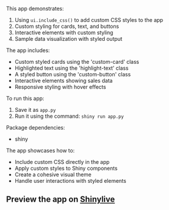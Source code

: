 This app demonstrates:

1. Using `ui.include_css()` to add custom CSS styles to the app
2. Custom styling for cards, text, and buttons
3. Interactive elements with custom styling
4. Sample data visualization with styled output

The app includes:
- Custom styled cards using the 'custom-card' class
- Highlighted text using the 'highlight-text' class
- A styled button using the 'custom-button' class
- Interactive elements showing sales data
- Responsive styling with hover effects

To run this app:
1. Save it as `app.py`
2. Run it using the command: `shiny run app.py`

Package dependencies:
- shiny

The app showcases how to:
- Include custom CSS directly in the app
- Apply custom styles to Shiny components
- Create a cohesive visual theme
- Handle user interactions with styled elements
## Preview the app on [Shinylive](https://shinylive.io/py/app/#h=0&code=NobwRAdghgtgpmAXAAjFADugdOgnmAGlQGMB7CAFzkqVQDMAnUmZAZwAsBLCXLOAD3QM4rVsk4x0pBhXER0AVwpEFnIsIgATOAwA6ERs2TooFdgBtOAI3GTpsgAqn2+-QGJkAZTiyTAczhkUnQKTnJWfVUcKACAfWCKVgAKUIpzOABeXTAAYU9PZAAROBhSZABBTGyiOk5zcygrdIyAFQYFOABKVwgPcs1NZDyChVZuP2Qo9jgoTViySmpZblYqWaC6OWJzBW150UjOLGnZ+fIqSiT9ZBvJo4oY1ixV3HSriFvP5GyfsGuvm5YYijCjMAC0xCgDEGIH+AM+VigxAA1n4mAotBDSOZpCg3HQAAx0AAcdDoAG44fCblZpNoGCgAEzofhsbGcQZuAAsADZiYyrFzKR9qbdadCdGCGLNOKMUABGAks4Wi24mAbjBUAVmVVOpMChfm4CqVrIJKvhAF8etTjpw-BZ7ewKGCqPxZLCRaqyDiGchuXyBUK9fC6OcwQB3OBOigoWnmTQW1VhyhgsYALzgCqwjJKSa+1ogIcBwNW4KsSlBH09qppSNR6MxPtx-t5-MF+epzb9Ea4VE78PF9JQEHIcAHAPVmk1yEVLOQjNNE6+Q8l0uncuQOv4y8+wIYrBbUm4VAYu9uFGlEDGoXIcfraNIGM0WN9yAJWAAzKxl4Xi8ggRBctKzvdhSAANx0ZAa1rREUUfZ9XxbNxPy1AB2RpE3-QtqV+H4vWQboICI9wvFgdB0mQTRTCgfRWHI9JYmoh5kAyaCqWyBwmE0BRiFkcpsm1AkCA4sAuNIHi+OQAAhQTkE-AlhNE8TJNkHI5MXJSCM47jeNkQo5K5LUCX0P9eiGYRTECABVABJZA4HSeBKDEUZxmQUtQRYYYPIaUQRH0CNODMO4gShTQkm2KBRFiLIwE88FIWhbJOkQKkpk-K4wE8KB0jEQpovYWlwpS9Kjm4RQKFiVhHLgPisqECS9Oqb5stqqSVOawhkEsVYknoyRGOYqAsGROBcGSToprKrAKqUWIkVvCBYgrCgqyyjhSAjarcoC7rsk8MCIzIvKWqimK4oSmAwVWqtSqLCAgpCqIkoi87WFi7IrohEqwFSqkAAENHpLBVCpbRNnovLYm4MMkn+gjPk4TZR2WeQlGeI6dry+G0sR+FhAoBQGA+bIcksFFkDMQJbvIKmyhqwIoZEKiaPw3D8ZuGr0j4uA5ka1TWLkSqcF0+qiOpZmxDYgaKLgJiaOAbm6qofmxYoABdf9CeJj4omncCkmAf9PgO3axDDBhWpEzmviiVgTAgfr2tV2IBb0oh3s+sAuAdSwHRdN0KBSm3a2QOg5IAEhAKXEAIa0-ltjXOjAS0iHAaB4FoMBhAAR1UYRnMSLAKHdbr4vOJZs-0A0KAo0g0msfQIAUSRcH0R3qIiB6w9TjWgA)
